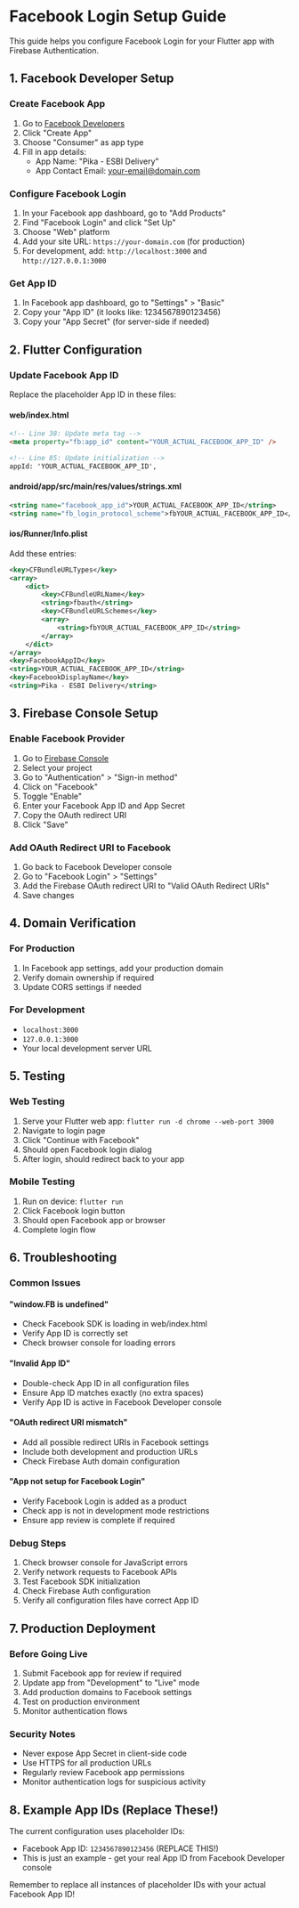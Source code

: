 # Facebook Login Setup Guide

This guide helps you configure Facebook Login for your Flutter app with Firebase Authentication.

## 1. Facebook Developer Setup

### Create Facebook App
1. Go to [Facebook Developers](https://developers.facebook.com/)
2. Click "Create App" 
3. Choose "Consumer" as app type
4. Fill in app details:
   - App Name: "Pika - ESBI Delivery"
   - App Contact Email: your-email@domain.com

### Configure Facebook Login
1. In your Facebook app dashboard, go to "Add Products"
2. Find "Facebook Login" and click "Set Up"
3. Choose "Web" platform
4. Add your site URL: `https://your-domain.com` (for production)
5. For development, add: `http://localhost:3000` and `http://127.0.0.1:3000`

### Get App ID
1. In Facebook app dashboard, go to "Settings" > "Basic"
2. Copy your "App ID" (it looks like: 1234567890123456)
3. Copy your "App Secret" (for server-side if needed)

## 2. Flutter Configuration

### Update Facebook App ID
Replace the placeholder App ID in these files:

#### web/index.html
```html
<!-- Line 38: Update meta tag -->
<meta property="fb:app_id" content="YOUR_ACTUAL_FACEBOOK_APP_ID" />

<!-- Line 85: Update initialization -->
appId: 'YOUR_ACTUAL_FACEBOOK_APP_ID',
```

#### android/app/src/main/res/values/strings.xml
```xml
<string name="facebook_app_id">YOUR_ACTUAL_FACEBOOK_APP_ID</string>
<string name="fb_login_protocol_scheme">fbYOUR_ACTUAL_FACEBOOK_APP_ID</string>
```

#### ios/Runner/Info.plist
Add these entries:
```xml
<key>CFBundleURLTypes</key>
<array>
    <dict>
        <key>CFBundleURLName</key>
        <string>fbauth</string>
        <key>CFBundleURLSchemes</key>
        <array>
            <string>fbYOUR_ACTUAL_FACEBOOK_APP_ID</string>
        </array>
    </dict>
</array>
<key>FacebookAppID</key>
<string>YOUR_ACTUAL_FACEBOOK_APP_ID</string>
<key>FacebookDisplayName</key>
<string>Pika - ESBI Delivery</string>
```

## 3. Firebase Console Setup

### Enable Facebook Provider
1. Go to [Firebase Console](https://console.firebase.google.com/)
2. Select your project
3. Go to "Authentication" > "Sign-in method"
4. Click on "Facebook"
5. Toggle "Enable"
6. Enter your Facebook App ID and App Secret
7. Copy the OAuth redirect URI
8. Click "Save"

### Add OAuth Redirect URI to Facebook
1. Go back to Facebook Developer console
2. Go to "Facebook Login" > "Settings"
3. Add the Firebase OAuth redirect URI to "Valid OAuth Redirect URIs"
4. Save changes

## 4. Domain Verification

### For Production
1. In Facebook app settings, add your production domain
2. Verify domain ownership if required
3. Update CORS settings if needed

### For Development
- `localhost:3000`
- `127.0.0.1:3000`
- Your local development server URL

## 5. Testing

### Web Testing
1. Serve your Flutter web app: `flutter run -d chrome --web-port 3000`
2. Navigate to login page
3. Click "Continue with Facebook"
4. Should open Facebook login dialog
5. After login, should redirect back to your app

### Mobile Testing
1. Run on device: `flutter run`
2. Click Facebook login button
3. Should open Facebook app or browser
4. Complete login flow

## 6. Troubleshooting

### Common Issues

#### "window.FB is undefined"
- Check Facebook SDK is loading in web/index.html
- Verify App ID is correctly set
- Check browser console for loading errors

#### "Invalid App ID"
- Double-check App ID in all configuration files
- Ensure App ID matches exactly (no extra spaces)
- Verify App ID is active in Facebook Developer console

#### "OAuth redirect URI mismatch"
- Add all possible redirect URIs in Facebook settings
- Include both development and production URLs
- Check Firebase Auth domain configuration

#### "App not setup for Facebook Login"
- Verify Facebook Login is added as a product
- Check app is not in development mode restrictions
- Ensure app review is complete if required

### Debug Steps
1. Check browser console for JavaScript errors
2. Verify network requests to Facebook APIs
3. Test Facebook SDK initialization
4. Check Firebase Auth configuration
5. Verify all configuration files have correct App ID

## 7. Production Deployment

### Before Going Live
1. Submit Facebook app for review if required
2. Update app from "Development" to "Live" mode
3. Add production domains to Facebook settings
4. Test on production environment
5. Monitor authentication flows

### Security Notes
- Never expose App Secret in client-side code
- Use HTTPS for all production URLs
- Regularly review Facebook app permissions
- Monitor authentication logs for suspicious activity

## 8. Example App IDs (Replace These!)

The current configuration uses placeholder IDs:
- Facebook App ID: `1234567890123456` (REPLACE THIS!)
- This is just an example - get your real App ID from Facebook Developer console

Remember to replace all instances of placeholder IDs with your actual Facebook App ID!
